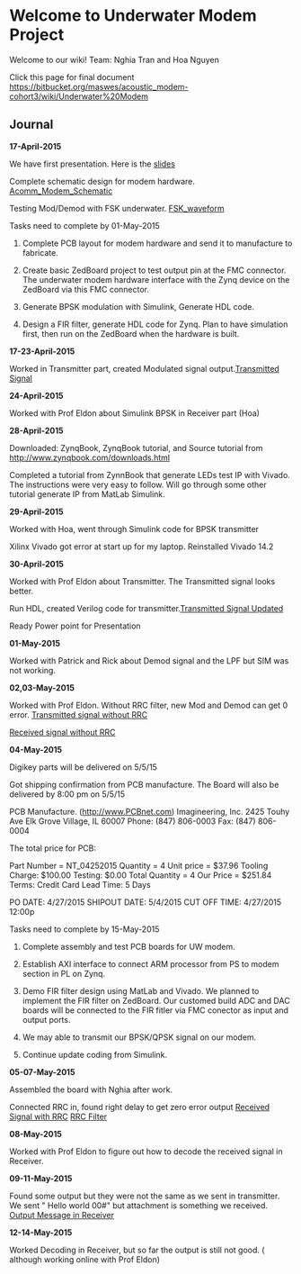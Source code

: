 # Welcome to Underwater Modem Project

Welcome to our wiki! 
Team: Nghia Tran and Hoa Nguyen


Click this page for final document 
https://bitbucket.org/maswes/acoustic_modem-cohort3/wiki/Underwater%20Modem


## Journal

**17-April-2015**

We have first presentation. Here is the [slides](https://bitbucket.org/txnghia/capstone/downloads/Progress_04162015.pptx)

Complete schematic design for modem hardware.  [Acomm_Modem_Schematic](https://bitbucket.org/txnghia/capstone/downloads/PCB_Acomm_Project.pdf)

Testing Mod/Demod with FSK underwater. [FSK_waveform](https://bitbucket.org/txnghia/capstone/wiki/FSK%20test%20underwater)

Tasks need to complete by 01-May-2015

1. Complete PCB layout for modem hardware and send it to manufacture to fabricate.
 
2. Create basic ZedBoard project to test output pin at the FMC connector.  The underwater modem hardware interface with the Zynq device on the ZedBoard via this FMC connector.

3. Generate BPSK modulation with Simulink, Generate HDL code.

4. Design a FIR filter, generate HDL code for Zynq. Plan to have simulation first, then run on the ZedBoard when the hardware is built.

**17-23-April-2015**

Worked in Transmitter part, created Modulated signal output.[Transmitted Signal](https://bitbucket.org/txnghia/capstone/wiki/Transmitted%20Signal)

**24-April-2015**

Worked with Prof Eldon about Simulink BPSK in Receiver part (Hoa)

**28-April-2015**

Downloaded: ZynqBook, ZynqBook tutorial, and Source tutorial from http://www.zynqbook.com/downloads.html

Completed a tutorial from ZynnBook that generate LEDs test IP with Vivado.  The instructions were very easy to follow.  Will go through some other tutorial generate IP from MatLab Simulink.

**29-April-2015**

Worked with Hoa, went through Simulink code for BPSK transmitter

Xilinx Vivado got error at start up for my laptop. Reinstalled Vivado 14.2

**30-April-2015**

Worked with Prof Eldon about Transmitter.  The Transmitted signal looks better.

Run HDL, created Verilog code for transmitter.[Transmitted Signal Updated]( https://bitbucket.org/repo/Lx4j45/images/3662998166-Transmitter_Updated.PNG)

Ready Power point for Presentation

**01-May-2015**

Worked with Patrick and Rick about Demod signal and the LPF but SIM was not working.

**02,03-May-2015**

Worked with Prof Eldon. Without RRC filter, new Mod and Demod can get 0 error. [Transmitted signal without RRC ](https://bitbucket.org/repo/Lx4j45/images/2333873457-Transmited%20signal.PNG)

 [Received signal without RRC ](https://bitbucket.org/repo/Lx4j45/images/1451673545-Receiver%20without%20RRC.PNG)



**04-May-2015**

Digikey parts will be delivered on 5/5/15

Got shipping confirmation from PCB manufacture.  The Board will also be delivered by 8:00 pm on 5/5/15

PCB Manufacture. (http://www.PCBnet.com) 
Imagineering, Inc.
2425 Touhy Ave
Elk Grove Village, IL 60007
Phone: (847) 806-0003
Fax: (847) 806-0004

The total price for PCB:

Part Number = NT_04252015 
 Quantity = 4 
 Unit price = $37.96 
 Tooling Charge: $100.00 
 Testing: $0.00 
 Total Quantity = 4 
 Our Price = $251.84 
 Terms: Credit Card 
 Lead Time: 5 Days

PO DATE: 4/27/2015
 SHIPOUT DATE: 5/4/2015
 CUT OFF TIME: 4/27/2015 12:00p


Tasks need to complete by 15-May-2015

1. Complete assembly and test PCB boards for UW modem.

2. Establish AXI interface to connect ARM processor from PS to modem section in PL on Zynq.

3. Demo FIR filter design using MatLab and Vivado.  We planned to implement the FIR filter on ZedBoard.  Our customed build ADC and DAC boards will be connected to the FIR fitler via FMC conector as input and output ports.

4. We may able to transmit our BPSK/QPSK signal on our modem.

5. Continue update coding from Simulink.

**05-07-May-2015** 

Assembled the board with Nghia after work. 

Connected RRC in, found right delay to get zero error output [Received Signal with RRC](https://bitbucket.org/repo/Lx4j45/images/1056547846-Received%20Signal%20with%20RRC.PNG) [RRC Filter](https://bitbucket.org/repo/Lx4j45/images/4136884445-RRC%20Filter.PNG)

**08-May-2015** 

Worked with Prof Eldon to figure out how to decode the received signal in Receiver.

**09-11-May-2015** 

Found some output but they were not the same as we sent in transmitter. We sent " Hello world 00#" but attachment is something we received. [Output Message in Receiver](https://bitbucket.org/repo/Lx4j45/images/611252069-Capture.PNG) 

**12-14-May-2015** 

Worked Decoding in Receiver, but so far the output is still not good. ( although working online with Prof Eldon)
    